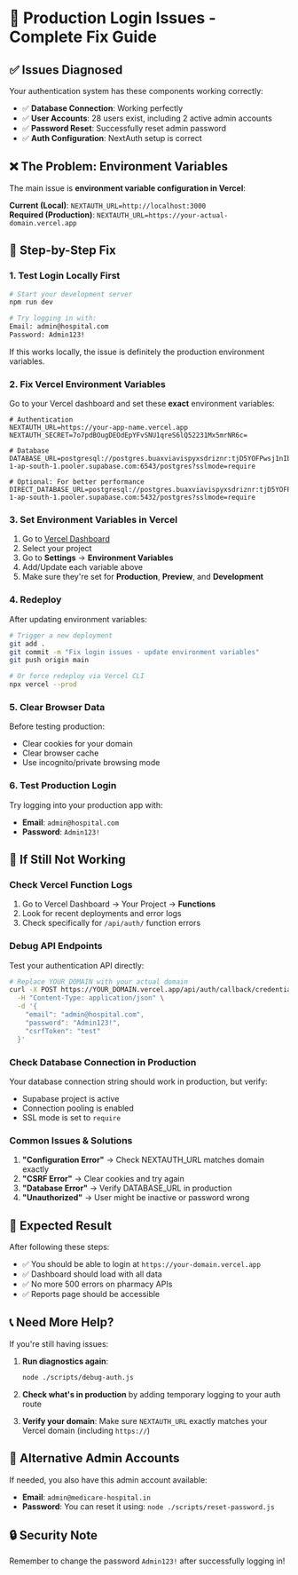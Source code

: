 # 🔐 Production Login Issues - Complete Fix Guide

## ✅ Issues Diagnosed

Your authentication system has these components working correctly:
- ✅ **Database Connection**: Working perfectly
- ✅ **User Accounts**: 28 users exist, including 2 active admin accounts
- ✅ **Password Reset**: Successfully reset admin password
- ✅ **Auth Configuration**: NextAuth setup is correct

## ❌ The Problem: Environment Variables

The main issue is **environment variable configuration in Vercel**:

**Current (Local)**: `NEXTAUTH_URL=http://localhost:3000`  
**Required (Production)**: `NEXTAUTH_URL=https://your-actual-domain.vercel.app`

## 🔧 Step-by-Step Fix

### 1. **Test Login Locally First**

```bash
# Start your development server
npm run dev

# Try logging in with:
Email: admin@hospital.com
Password: Admin123!
```

If this works locally, the issue is definitely the production environment variables.

### 2. **Fix Vercel Environment Variables**

Go to your Vercel dashboard and set these **exact** environment variables:

```env
# Authentication
NEXTAUTH_URL=https://your-app-name.vercel.app
NEXTAUTH_SECRET=7o7pdBOugDEOdEpYFvSNU1qreS6lQ52231Mx5mrNR6c=

# Database  
DATABASE_URL=postgresql://postgres.buaxviavispyxsdriznr:tjD5YOFPwsj1nIbJ@aws-1-ap-south-1.pooler.supabase.com:6543/postgres?sslmode=require

# Optional: For better performance
DIRECT_DATABASE_URL=postgresql://postgres.buaxviavispyxsdriznr:tjD5YOFPwsj1nIbJ@aws-1-ap-south-1.pooler.supabase.com:5432/postgres?sslmode=require
```

### 3. **Set Environment Variables in Vercel**

1. Go to [Vercel Dashboard](https://vercel.com/dashboard)
2. Select your project
3. Go to **Settings** → **Environment Variables**
4. Add/Update each variable above
5. Make sure they're set for **Production**, **Preview**, and **Development**

### 4. **Redeploy**

After updating environment variables:

```bash
# Trigger a new deployment
git add .
git commit -m "Fix login issues - update environment variables"
git push origin main

# Or force redeploy via Vercel CLI
npx vercel --prod
```

### 5. **Clear Browser Data**

Before testing production:
- Clear cookies for your domain
- Clear browser cache
- Use incognito/private browsing mode

### 6. **Test Production Login**

Try logging into your production app with:
- **Email**: `admin@hospital.com`  
- **Password**: `Admin123!`

## 🚨 If Still Not Working

### Check Vercel Function Logs

1. Go to Vercel Dashboard → Your Project → **Functions**
2. Look for recent deployments and error logs
3. Check specifically for `/api/auth/` function errors

### Debug API Endpoints

Test your authentication API directly:

```bash
# Replace YOUR_DOMAIN with your actual domain
curl -X POST https://YOUR_DOMAIN.vercel.app/api/auth/callback/credentials \
  -H "Content-Type: application/json" \
  -d '{
    "email": "admin@hospital.com",
    "password": "Admin123!",
    "csrfToken": "test"
  }'
```

### Check Database Connection in Production

Your database connection string should work in production, but verify:
- Supabase project is active
- Connection pooling is enabled
- SSL mode is set to `require`

### Common Issues & Solutions

1. **"Configuration Error"** → Check NEXTAUTH_URL matches domain exactly
2. **"CSRF Error"** → Clear cookies and try again
3. **"Database Error"** → Verify DATABASE_URL in production
4. **"Unauthorized"** → User might be inactive or password wrong

## 🎯 Expected Result

After following these steps:
- ✅ You should be able to login at `https://your-domain.vercel.app`
- ✅ Dashboard should load with all data
- ✅ No more 500 errors on pharmacy APIs
- ✅ Reports page should be accessible

## 📞 Need More Help?

If you're still having issues:

1. **Run diagnostics again**:
   ```bash
   node ./scripts/debug-auth.js
   ```

2. **Check what's in production** by adding temporary logging to your auth route

3. **Verify your domain**: Make sure `NEXTAUTH_URL` exactly matches your Vercel domain (including `https://`)

## 🔑 Alternative Admin Accounts

If needed, you also have this admin account available:
- **Email**: `admin@medicare-hospital.in`
- **Password**: You can reset it using: `node ./scripts/reset-password.js`

## 🔒 Security Note

Remember to change the password `Admin123!` after successfully logging in!